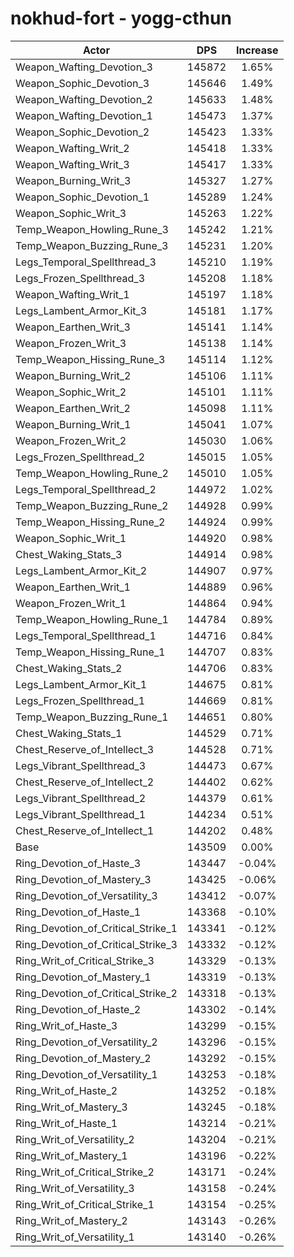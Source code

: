 # nokhud-fort - yogg-cthun
| Actor | DPS | Increase |
|---|:---:|:---:|
|Weapon_Wafting_Devotion_3|145872|1.65%|
|Weapon_Sophic_Devotion_3|145646|1.49%|
|Weapon_Wafting_Devotion_2|145633|1.48%|
|Weapon_Wafting_Devotion_1|145473|1.37%|
|Weapon_Sophic_Devotion_2|145423|1.33%|
|Weapon_Wafting_Writ_2|145418|1.33%|
|Weapon_Wafting_Writ_3|145417|1.33%|
|Weapon_Burning_Writ_3|145327|1.27%|
|Weapon_Sophic_Devotion_1|145289|1.24%|
|Weapon_Sophic_Writ_3|145263|1.22%|
|Temp_Weapon_Howling_Rune_3|145242|1.21%|
|Temp_Weapon_Buzzing_Rune_3|145231|1.20%|
|Legs_Temporal_Spellthread_3|145210|1.19%|
|Legs_Frozen_Spellthread_3|145208|1.18%|
|Weapon_Wafting_Writ_1|145197|1.18%|
|Legs_Lambent_Armor_Kit_3|145181|1.17%|
|Weapon_Earthen_Writ_3|145141|1.14%|
|Weapon_Frozen_Writ_3|145138|1.14%|
|Temp_Weapon_Hissing_Rune_3|145114|1.12%|
|Weapon_Burning_Writ_2|145106|1.11%|
|Weapon_Sophic_Writ_2|145101|1.11%|
|Weapon_Earthen_Writ_2|145098|1.11%|
|Weapon_Burning_Writ_1|145041|1.07%|
|Weapon_Frozen_Writ_2|145030|1.06%|
|Legs_Frozen_Spellthread_2|145015|1.05%|
|Temp_Weapon_Howling_Rune_2|145010|1.05%|
|Legs_Temporal_Spellthread_2|144972|1.02%|
|Temp_Weapon_Buzzing_Rune_2|144928|0.99%|
|Temp_Weapon_Hissing_Rune_2|144924|0.99%|
|Weapon_Sophic_Writ_1|144920|0.98%|
|Chest_Waking_Stats_3|144914|0.98%|
|Legs_Lambent_Armor_Kit_2|144907|0.97%|
|Weapon_Earthen_Writ_1|144889|0.96%|
|Weapon_Frozen_Writ_1|144864|0.94%|
|Temp_Weapon_Howling_Rune_1|144784|0.89%|
|Legs_Temporal_Spellthread_1|144716|0.84%|
|Temp_Weapon_Hissing_Rune_1|144707|0.83%|
|Chest_Waking_Stats_2|144706|0.83%|
|Legs_Lambent_Armor_Kit_1|144675|0.81%|
|Legs_Frozen_Spellthread_1|144669|0.81%|
|Temp_Weapon_Buzzing_Rune_1|144651|0.80%|
|Chest_Waking_Stats_1|144529|0.71%|
|Chest_Reserve_of_Intellect_3|144528|0.71%|
|Legs_Vibrant_Spellthread_3|144473|0.67%|
|Chest_Reserve_of_Intellect_2|144402|0.62%|
|Legs_Vibrant_Spellthread_2|144379|0.61%|
|Legs_Vibrant_Spellthread_1|144234|0.51%|
|Chest_Reserve_of_Intellect_1|144202|0.48%|
|Base|143509|0.00%|
|Ring_Devotion_of_Haste_3|143447|-0.04%|
|Ring_Devotion_of_Mastery_3|143425|-0.06%|
|Ring_Devotion_of_Versatility_3|143412|-0.07%|
|Ring_Devotion_of_Haste_1|143368|-0.10%|
|Ring_Devotion_of_Critical_Strike_1|143341|-0.12%|
|Ring_Devotion_of_Critical_Strike_3|143332|-0.12%|
|Ring_Writ_of_Critical_Strike_3|143329|-0.13%|
|Ring_Devotion_of_Mastery_1|143319|-0.13%|
|Ring_Devotion_of_Critical_Strike_2|143318|-0.13%|
|Ring_Devotion_of_Haste_2|143302|-0.14%|
|Ring_Writ_of_Haste_3|143299|-0.15%|
|Ring_Devotion_of_Versatility_2|143296|-0.15%|
|Ring_Devotion_of_Mastery_2|143292|-0.15%|
|Ring_Devotion_of_Versatility_1|143253|-0.18%|
|Ring_Writ_of_Haste_2|143252|-0.18%|
|Ring_Writ_of_Mastery_3|143245|-0.18%|
|Ring_Writ_of_Haste_1|143214|-0.21%|
|Ring_Writ_of_Versatility_2|143204|-0.21%|
|Ring_Writ_of_Mastery_1|143196|-0.22%|
|Ring_Writ_of_Critical_Strike_2|143171|-0.24%|
|Ring_Writ_of_Versatility_3|143158|-0.24%|
|Ring_Writ_of_Critical_Strike_1|143154|-0.25%|
|Ring_Writ_of_Mastery_2|143143|-0.26%|
|Ring_Writ_of_Versatility_1|143140|-0.26%|
